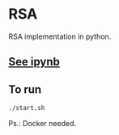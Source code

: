 # RSA
RSA implementation in python.

## [See ipynb](https://github.com/vdbalbom/RSA/blob/master/RSA.ipynb)

## To run

```bash
./start.sh
```

<p>Ps.: Docker needed.</p>

